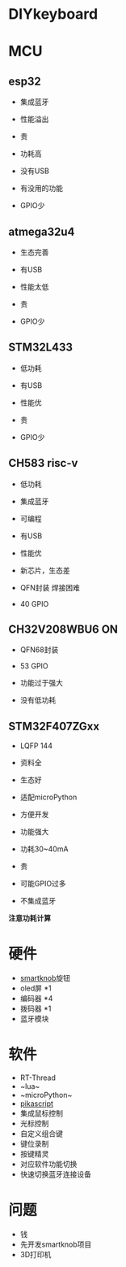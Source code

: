 # DIYkeyboard



# MCU

## esp32			

* 集成蓝牙

  

* 性能溢出

* 贵

* 功耗高

* 没有USB

* 有没用的功能 

* GPIO少
## atmega32u4
* 生态完善

* 有USB

  

* 性能太低

* 贵

* GPIO少
## STM32L433
* 低功耗

* 有USB

* 性能优

  

* 贵

* GPIO少


## CH583 risc-v  
* 低功耗

* 集成蓝牙

* 可编程

* 有USB

* 性能优

  

* 新芯片，生态差

* QFN封装 焊接困难

* 40 GPIO

## CH32V208WBU6 ON
* QFN68封装
* 53 GPIO



* 功能过于强大
* 没有低功耗

## STM32F407ZGxx

* LQFP 144
* 资料全
* 生态好
* 适配microPython
* 方便开发
* 功能强大



* 功耗30~40mA
* 贵
* 可能GPIO过多
* 不集成蓝牙

**注意功耗计算**


# 硬件
* [smartknob](https://github.com/scottbez1/smartknob)旋钮
* oled屏 *1
* 编码器 *4
* 拨码器 *1
* 蓝牙模块

# 软件
* RT-Thread
* ~lua~
* ~microPython~
* [pikascript](https://github.com/pikastech/pikascript/)
* 集成鼠标控制
* 光标控制
* 自定义组合键
* 键位录制
* 按键精灵
* 对应软件功能切换
* 快速切换蓝牙连接设备

# 问题
* 钱
* 先开发smartknob项目
* 3D打印机
